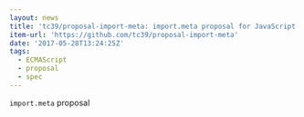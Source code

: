 ```yaml
---
layout: news
title: 'tc39/proposal-import-meta: import.meta proposal for JavaScript'
item-url: 'https://github.com/tc39/proposal-import-meta'
date: '2017-05-28T13:24:25Z'
tags:
  - ECMAScript
  - proposal
  - spec
---
```

`import.meta` proposal
